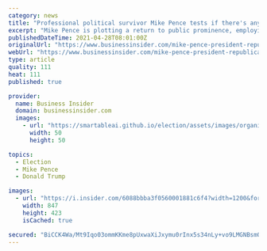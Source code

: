 ```yaml
---
category: news
title: "Professional political survivor Mike Pence tests if there's any room left for him in a Trump Republican Party"
excerpt: "Mike Pence is plotting a return to public prominence, employing a methodical approach that's a hallmark of his career in politics."
publishedDateTime: 2021-04-28T08:01:00Z
originalUrl: "https://www.businessinsider.com/mike-pence-president-republican-party-donald-trump-2021-4"
webUrl: "https://www.businessinsider.com/mike-pence-president-republican-party-donald-trump-2021-4"
type: article
quality: 111
heat: 111
published: true

provider:
  name: Business Insider
  domain: businessinsider.com
  images:
    - url: "https://smartableai.github.io/election/assets/images/organizations/businessinsider.com-50x50.jpg"
      width: 50
      height: 50

topics:
  - Election
  - Mike Pence
  - Donald Trump

images:
  - url: "https://i.insider.com/6088bbba3f0560001881c6f4?width=1200&format=jpeg"
    width: 847
    height: 423
    isCached: true

secured: "BiCCK4Wa/Mt9Iqo03ommKKme8pUxwaXiJxymu0rInx5s34nLy+vo9LMGNBsmQkImFx+CGUCILwPouD7M4QRTA3kjGNnUa8lQGxXOxW9N/O36cnfGI7kvQliCwrFPMTlj1MJ8X63e8FkTg4Uq/ZjlmnBA3gda/hq1Wo49bt2xHSutUV+Xg2K58ItOPXS8TpKbz3XPw30g87PyRwZzMr//xkb3nO/hu2WiIr3pX5BXdfr1qEzSts69pBOgjlfUNiV6k+Sccupc23M6cZVSvgaG8gqeZErJewmcPTYAm0yGu/b1wGV5S1onoX8+f7jUzG8e5Qcr6oCuPWijo/UtyU1SyqjJyKUnvs/axPHjSa6mtlw=;5RKHnAdeEIxy1EIdIyD3kQ=="
---
```


